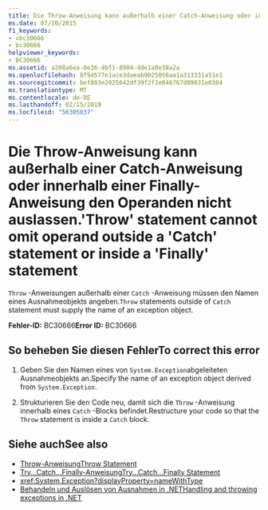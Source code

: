 ```yaml
---
title: Die Throw-Anweisung kann außerhalb einer Catch-Anweisung oder innerhalb einer Finally-Anweisung den Operanden nicht auslassen.
ms.date: 07/20/2015
f1_keywords:
- vbc30666
- bc30666
helpviewer_keywords:
- BC30666
ms.assetid: a208a6ea-0e36-4bf1-8984-4de1a0e38a2a
ms.openlocfilehash: 8f94577e1ace3daeab9025056aa1a313331a51e1
ms.sourcegitcommit: bef803e2025642df39f2f1e046767d89031e0304
ms.translationtype: MT
ms.contentlocale: de-DE
ms.lasthandoff: 02/15/2019
ms.locfileid: "56305037"
---
```

# <a name="throw-statement-cannot-omit-operand-outside-a-catch-statement-or-inside-a-finally-statement"></a><span data-ttu-id="605dc-102">Die Throw-Anweisung kann außerhalb einer Catch-Anweisung oder innerhalb einer Finally-Anweisung den Operanden nicht auslassen.</span><span class="sxs-lookup"><span data-stu-id="605dc-102">'Throw' statement cannot omit operand outside a 'Catch' statement or inside a 'Finally' statement</span></span>
<span data-ttu-id="605dc-103">`Throw` -Anweisungen außerhalb einer `Catch` -Anweisung müssen den Namen eines Ausnahmeobjekts angeben.</span><span class="sxs-lookup"><span data-stu-id="605dc-103">`Throw` statements outside of `Catch` statement must supply the name of an exception object.</span></span>  
  
 <span data-ttu-id="605dc-104">**Fehler-ID:** BC30666</span><span class="sxs-lookup"><span data-stu-id="605dc-104">**Error ID:** BC30666</span></span>  
  
## <a name="to-correct-this-error"></a><span data-ttu-id="605dc-105">So beheben Sie diesen Fehler</span><span class="sxs-lookup"><span data-stu-id="605dc-105">To correct this error</span></span>  
  
1.  <span data-ttu-id="605dc-106">Geben Sie den Namen eines von `System.Exception`abgeleiteten Ausnahmeobjekts an.</span><span class="sxs-lookup"><span data-stu-id="605dc-106">Specify the name of an exception object derived from `System.Exception`.</span></span>  
  
2.  <span data-ttu-id="605dc-107">Strukturieren Sie den Code neu, damit sich die `Throw` -Anweisung innerhalb eines `Catch` -Blocks befindet.</span><span class="sxs-lookup"><span data-stu-id="605dc-107">Restructure your code so that the `Throw` statement is inside a `Catch` block.</span></span>  
  
## <a name="see-also"></a><span data-ttu-id="605dc-108">Siehe auch</span><span class="sxs-lookup"><span data-stu-id="605dc-108">See also</span></span>
- [<span data-ttu-id="605dc-109">Throw-Anweisung</span><span class="sxs-lookup"><span data-stu-id="605dc-109">Throw Statement</span></span>](../../visual-basic/language-reference/statements/throw-statement.md)
- [<span data-ttu-id="605dc-110">Try...Catch...Finally-Anweisung</span><span class="sxs-lookup"><span data-stu-id="605dc-110">Try...Catch...Finally Statement</span></span>](../../visual-basic/language-reference/statements/try-catch-finally-statement.md)
- <xref:System.Exception?displayProperty=nameWithType>
- [<span data-ttu-id="605dc-111">Behandeln und Auslösen von Ausnahmen in .NET</span><span class="sxs-lookup"><span data-stu-id="605dc-111">Handling and throwing exceptions in .NET</span></span>](../../standard/exceptions/index.md)
